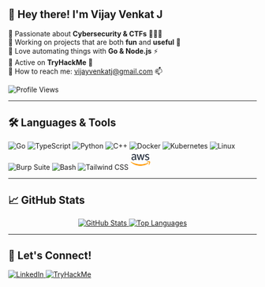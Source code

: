 ## 👋 Hey there! I'm Vijay Venkat J  
🔹 Passionate about **Cybersecurity & CTFs** 🕵️‍♂️🔐  
🔹 Working on projects that are both **fun** and **useful** 🚀  
🔹 Love automating things with **Go & Node.js** ⚡  
🔹 Active on **TryHackMe** 🎯  
🔹 How to reach me: vijayvenkatj@gmail.com 📫 

![Profile Views](https://komarev.com/ghpvc/?username=vijayvenkatj&label=Visitors&color=0fa36b)  

---

## 🛠️ Languages & Tools  
<p align="left">
  <img src="https://cdn.jsdelivr.net/gh/devicons/devicon/icons/go/go-original.svg" height="40" alt="Go"/>
  <img src="https://cdn.jsdelivr.net/gh/devicons/devicon/icons/typescript/typescript-original.svg" height="40" alt="TypeScript"/>
  <img src="https://cdn.jsdelivr.net/gh/devicons/devicon/icons/python/python-original.svg" height="40" alt="Python"/>
  <img src="https://cdn.jsdelivr.net/gh/devicons/devicon/icons/cplusplus/cplusplus-original.svg" height="40" alt="C++"/>
  <img src="https://cdn.jsdelivr.net/gh/devicons/devicon/icons/docker/docker-original.svg" height="40" alt="Docker"/>
  <img src="https://cdn.jsdelivr.net/gh/devicons/devicon/icons/kubernetes/kubernetes-plain.svg" height="40" alt="Kubernetes"/>
  <img src="https://cdn.jsdelivr.net/gh/devicons/devicon/icons/linux/linux-original.svg" height="40" alt="Linux"/>
  <img src="https://cdn4.iconfinder.com/data/icons/macaron-1/48/BurpSuite-512.png" height="40" alt="Burp Suite"/>
  <img src="https://cdn.jsdelivr.net/gh/devicons/devicon/icons/bash/bash-original.svg" height="40" alt="Bash"/>
  <img src="https://cdn.jsdelivr.net/gh/devicons/devicon/icons/tailwindcss/tailwindcss-original.svg" height="40" alt="Tailwind CSS"/>
  <img src="https://raw.githubusercontent.com/devicons/devicon/master/icons/amazonwebservices/amazonwebservices-original-wordmark.svg" height="40" alt="AWS"/>
</p>

---

## 📈 GitHub Stats  

<div align="center">
  <a href="#">
    <img height="180em" src="https://github-readme-stats.vercel.app/api?username=vijayvenkatj&show_icons=true&theme=catppuccin_mocha&rank_icon=github&hide=issues" alt="GitHub Stats"/>
  </a>
  <a href="#">
    <img height="180em" src="https://github-readme-stats.vercel.app/api/top-langs/?username=vijayvenkatj&layout=compact&langs_count=6&theme=catppuccin_mocha" alt="Top Languages"/>
  </a>
</div>

---

## 🌟 Let's Connect!  
<a href="https://www.linkedin.com/in/vijayvenkatj/">
    <img src="https://upload.wikimedia.org/wikipedia/commons/8/81/LinkedIn_icon.svg" alt="LinkedIn" height="45" width="55"/>
</a>
<a href="https://tryhackme.com/p/Vijayvenkatj">
    <img src="https://upload.wikimedia.org/wikipedia/commons/thumb/9/9f/Arcticons-white_tryhackme.svg/640px-Arcticons-white_tryhackme.svg.png" alt="TryHackMe" height="45" width="55"/>
</a><br>


<!---
vijayvenkatj/vijayvenkatj is a ✨ special ✨ repository because its `README.md` (this file) appears on your GitHub profile.
You can click the Preview link to take a look at your changes.
--->
